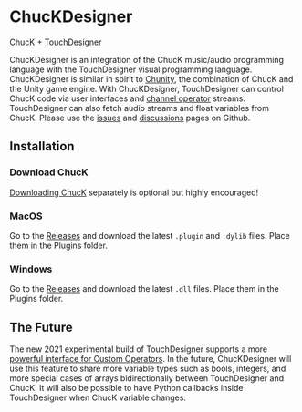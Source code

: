# ChucKDesigner

[ChucK](https://chuck.stanford.edu/) + [TouchDesigner](https://derivative.ca/)

ChucKDesigner is an integration of the ChucK music/audio programming language with the TouchDesigner visual programming language. ChucKDesigner is similar in spirit to [Chunity](https://chuck.stanford.edu/chunity/), the combination of ChucK and the Unity game engine. With ChucKDesigner, TouchDesigner can control ChucK code via user interfaces and [channel operator](https://docs.derivative.ca/Channel) streams. TouchDesigner can also fetch audio streams and float variables from ChucK. Please use the [issues](https://github.com/DBraun/ChucKDesigner/issues) and [discussions](https://github.com/DBraun/ChucKDesigner/discussions) pages on Github.

## Installation

### Download ChucK

[Downloading ChucK](https://chuck.stanford.edu/release/) separately is optional but highly encouraged!

### MacOS

Go to the [Releases](https://github.com/DBraun/ChucKDesigner/releases) and download the latest `.plugin` and `.dylib` files. Place them in the Plugins folder.

### Windows

Go to the [Releases](https://github.com/DBraun/ChucKDesigner/releases) and download the latest `.dll` files. Place them in the Plugins folder.

## The Future

The new 2021 experimental build of TouchDesigner supports a more [powerful interface for Custom Operators](https://docs.derivative.ca/Release_Notes/2021.30000#Custom_Operators). In the future, ChucKDesigner will use this feature to share more variable types such as bools, integers, and more special cases of arrays bidirectionally between TouchDesigner and ChucK. It will also be possible to have Python callbacks inside TouchDesigner when ChucK variable changes.